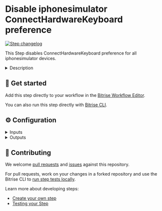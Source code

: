 # Disable iphonesimulator ConnectHardwareKeyboard preference

[![Step changelog](https://shields.io/github/v/release/bitrise-steplib/steps-disable-iphonesimulator-connect-hardware-keyboard?include_prereleases&label=changelog&color=blueviolet)](https://github.com/bitrise-steplib/steps-disable-iphonesimulator-connect-hardware-keyboard/releases)

This Step disables ConnectHardwareKeyboard preference for all iphonesimulator devices.


<details>
<summary>Description</summary>

<nil>
</details>

## 🧩 Get started

Add this step directly to your workflow in the [Bitrise Workflow Editor](https://devcenter.bitrise.io/steps-and-workflows/steps-and-workflows-index/).

You can also run this step directly with [Bitrise CLI](https://github.com/bitrise-io/bitrise).

## ⚙️ Configuration

<details>
<summary>Inputs</summary>

| Key | Description | Flags | Default |
| --- | --- | --- | --- |
| `iphonesimulator_preferences_pth` | The path of the iphonesimulator preferences file. | required | `~/Library/Preferences/com.apple.iphonesimulator.plist` |
| `verbose` | Print verbose information. | required | `no` |
</details>

<details>
<summary>Outputs</summary>
There are no outputs defined in this step
</details>

## 🙋 Contributing

We welcome [pull requests](https://github.com/bitrise-steplib/steps-disable-iphonesimulator-connect-hardware-keyboard/pulls) and [issues](https://github.com/bitrise-steplib/steps-disable-iphonesimulator-connect-hardware-keyboard/issues) against this repository.

For pull requests, work on your changes in a forked repository and use the Bitrise CLI to [run step tests locally](https://devcenter.bitrise.io/bitrise-cli/run-your-first-build/).

Learn more about developing steps:

- [Create your own step](https://devcenter.bitrise.io/contributors/create-your-own-step/)
- [Testing your Step](https://devcenter.bitrise.io/contributors/testing-and-versioning-your-steps/)
